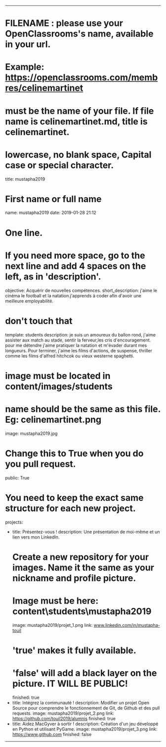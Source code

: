 ---

# FILENAME : please use your OpenClassrooms's name, available in your url.
# Example: https://openclassrooms.com/membres/celinemartinet
# must be the name of your file. If file name is celinemartinet.md, title is celinemartinet.
# lowercase, no blank space, Capital case or special character.
title: mustapha2019

# First name or full name
name: mustapha2019
date: 2019-01-28 21:12

# One line.
# If you need more space, go to the next line and add 4 spaces on the left, as in 'description'.
objective: Acquérir de nouvelles compétences.
short_description:  j'aime le cinéma le football et la natation.j'apprends à coder afin d'avoir une meilleure employabilité.

# don't touch that
template: students
description: je suis un amoureux du ballon rond, j'aime assister aux match au stade, sentir la ferveur,les cris d'encouragement. pour me détendre j'aime pratiquer la natation et m'évader durant mes longueurs. Pour terminer, j'aime les films d'actions, de suspense, thriller comme les films d'alfred hitchcok ou vieux westerne spaghetti.

# image must be located in content/images/students
# name should be the same as this file. Eg: celinemartinet.png
image: mustapha2019.jpg

# Change this to True when you do you pull request.
public: True

# You need to keep the exact same structure for each new project.
projects:
  - title: Présentez-vous !
    description: Une présentation de moi-même et un lien vers mon LinkedIn.
    # Create a new repository for your images. Name it the same as your nickname and profile picture.
    # Image must be here: content\students\mustapha2019
    image: mustapha2019/projet_1.png
    link: www.linkedin.com/in/mustapha-touil
    # 'true' makes it fully available.
    # 'false' will add a black layer on the picture. IT WILL BE PUBLIC!
    finished: true
  - title: Intégrez la communauté !
    description: Modifier un projet Open Source pour comprendre le fonctionnement de Git, de Github et des pull requests. 
    image: mustapha2019/projet_2.png
    link: https://github.com/touil2019/alumnis
    finished: true
  - title: Aidez MacGyver à sortir !
    description: Création d'un jeu développé en Python et utilisant PyGame.
    image: mustapha2019/projet_3.png
    link: https://www.github.com
    finished: false
---